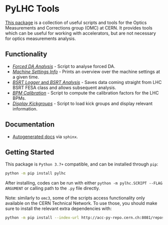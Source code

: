 # PyLHC Tools

[This package][repo] is a collection of useful scripts and tools for the Optics Measurements and Corrections group (OMC) at CERN.
It provides tools which can be useful for working with accelerators, but are not necessary for optics measurements analysis.

## Functionality

- [*Forced DA Analysis*](forced_da.md) - Script to analyse forced DA.
- [*Machine Settings Info*](machine_settings_info.md) - Prints an overview over the machine settings at a given time.
- [*BSRT Logger* and *BSRT Analysis*](bsrt.md) - Saves data coming straight from LHC BSRT FESA class and allows subsequent analysis.
- [*BPM Calibration*](bpm_calibration.md) - Script to compute the calibration factors for the LHC BPMs.
- [*Display Kickgroups*](kickgroups.md) - Script to load kick groups and display relevant information.

## Documentation

- [Autogenerated docs][documentation] via ``sphinx``.

## Getting Started

This  package is `Python 3.7+` compatible, and can be installed through `pip`:

```bash
python -m pip install pylhc
```

After installing, codes can be run with either `python -m pylhc.SCRIPT --FLAG ARGUMENT` or calling path to the `.py` file directly.

Note: similarly to `omc3`, some of the scripts access functionality only available on the CERN Technical Network.
To use those, you should make sure to install the relevant extra dependencies with:

```bash
python -m pip install --index-url http://acc-py-repo.cern.ch:8081/repository/vr-py-releases/simple --trusted-host acc-py-repo.cern.ch "pylhc[cern]"`.
```

[repo]: https://github.com/pylhc/PyLHC
[documentation]: https://pylhc.github.io/PyLHC/
